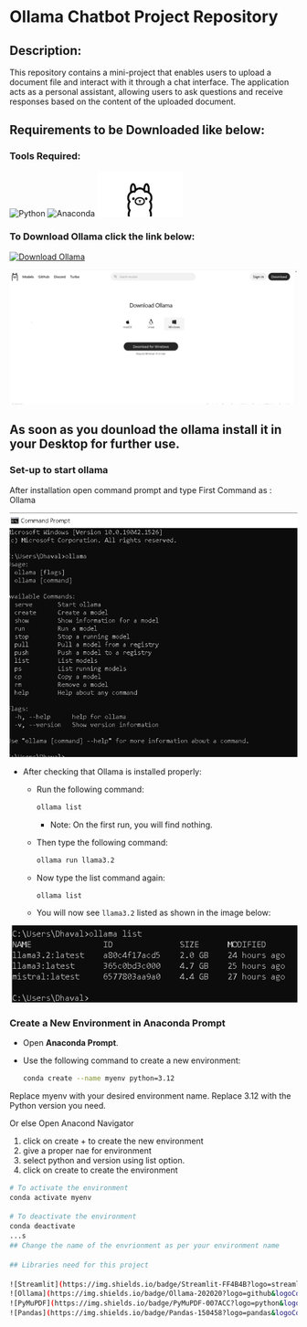 # Ollama Chatbot Project Repository

## Description:

This repository contains a mini-project that enables users to upload a document file and interact with it through a chat interface. 
The application acts as a personal assistant, allowing users to ask questions and receive responses based on the content of the uploaded document.

## Requirements to be Downloaded like below:
### Tools Required:

![Python](https://img.shields.io/badge/Python-3776AB?logo=python&logoColor=white)
![Anaconda](https://img.shields.io/badge/Anaconda-44A833?logo=anaconda&logoColor=white)
<img src="https://github.com/dhavltharkaaar/Ollama_Chat/blob/main/images/ollamalogo.png?raw=true" alt="Ollama" width="150">

### To Download Ollama click the link below:  
[![Download Ollama](https://img.shields.io/badge/Website-202020?logo=About.me&logoColor=white)](https://ollama.com/download)

<img src="https://github.com/dhavltharkaaar/Ollama_Chat/blob/main/images/ollama_download.png" alt="Ollama Download Page" width="600">

## As soon as you dounload the ollama install it in your Desktop for further use.

### Set-up to start ollama
After installation open command prompt and type
First Command as : Ollama

<img src="https://github.com/dhavltharkaaar/Ollama_Chat/blob/main/images/cmd.png" alt="Ollama check" width="600">

- After checking that Ollama is installed properly:
  - Run the following command:
    ```bash
    ollama list
    ```
    - Note: On the first run, you will find nothing.

  - Then type the following command:
    ```bash
    ollama run llama3.2
    ```

  - Now type the list command again:
    ```bash
    ollama list
    ```

  - You will now see `llama3.2` listed as shown in the image below:

<img src="https://github.com/dhavltharkaaar/Ollama_Chat/blob/main/images/list.PNG" alt="Ollama list" width="600">

### Create a New Environment in Anaconda Prompt

- Open **Anaconda Prompt**.
- Use the following command to create a new environment:

  ```bash
  conda create --name myenv python=3.12

Replace myenv with your desired environment name.
Replace 3.12 with the Python version you need.

Or else
Open Anacond Navigator
1. click on create + to create the new environment
2. give a proper nae for environment
3. select python and version using list option.
4. click on create to create the environment

```bash
# To activate the environment
conda activate myenv

# To deactivate the environment
conda deactivate
...s
## Change the name of the envrionment as per your environment name

## Libraries need for this project

![Streamlit](https://img.shields.io/badge/Streamlit-FF4B4B?logo=streamlit&logoColor=white)
![Ollama](https://img.shields.io/badge/Ollama-202020?logo=github&logoColor=white)
![PyMuPDF](https://img.shields.io/badge/PyMuPDF-007ACC?logo=python&logoColor=white)
![Pandas](https://img.shields.io/badge/Pandas-150458?logo=pandas&logoColor=white)
